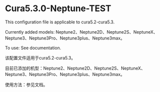 # Cura5.3.0-Neptune-TEST

This configuration file is applicable to cura5.2-cura5.3.

Currently added models: Neptune2、Neptune2D、Neptune2S、NeptuneX、Neptune3、Neptune3Pro、Neptune3plus、Neptune3max。

To use: See documentation.


该配置文件适用于cura5.2-cura5.3。

目前已添加的机型：Neptune2、Neptune2D、Neptune2S、NeptuneX、Neptune3、Neptune3Pro、Neptune3plus、Neptune3max。
                                                         
使用方法：参见文档。
